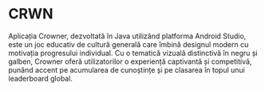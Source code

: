 # CRWN
Aplicația Crowner, dezvoltată în Java utilizând platforma Android Studio, este un joc
educativ de cultură generală care îmbină designul modern cu motivația progresului individual. Cu o
tematică vizuală distinctivă în negru și galben, Crowner oferă utilizatorilor o experiență captivantă și
competitivă, punând accent pe acumularea de cunoștințe și pe clasarea în topul unui leaderboard
global.
